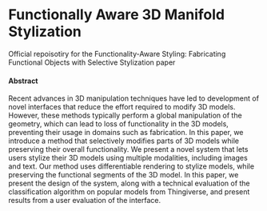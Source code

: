 # Functionally Aware 3D Manifold Stylization
Official repoisotiry for the Functionality-Aware Styling: Fabricating Functional Objects with Selective Stylization paper

#### Abstract
Recent advances in 3D manipulation techniques have led to development of novel interfaces that reduce the effort required to modify 3D models. However, these methods typically perform a global manipulation of the geometry, which can lead to loss of functionality in the 3D models, preventing their usage in domains such as fabrication. In this paper, we introduce a method that selectively modifies parts of 3D models while preserving their overall functionality. We present a novel system that lets users stylize their 3D models using multiple modalities, including images and text. Our method uses differentiable rendering to stylize models, while preserving the functional segments of the 3D model. In this paper, we present the design of the system, along with a technical evaluation of the classification algorithm on popular models from Thingiverse, and present results from a user evaluation of the interface.
